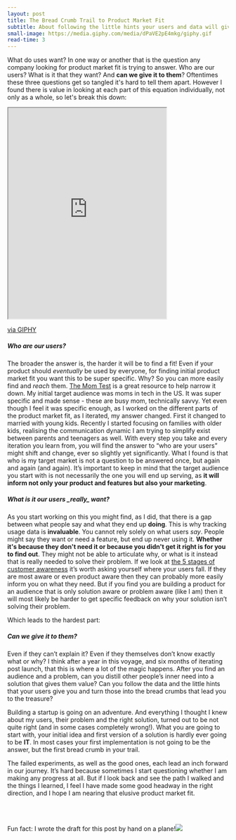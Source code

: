 ```yaml
---
layout: post
title: The Bread Crumb Trail to Product Market Fit
subtitle: About following the little hints your users and data will give you 
small-image: https://media.giphy.com/media/dPaVE2pE4mkg/giphy.gif
read-time: 3
---
```

What do uses want? In one way or another that is the question any company looking for product market fit is trying to answer. Who are our users? What is it that they want? And **can we give it to them**? Oftentimes these three questions get so tangled it's hard to tell them apart. However I found there is value in looking at each part of this equation individually, not only as a whole, so let's break this down:

<iframe src="https://giphy.com/embed/dPaVE2pE4mkg" width="360" height="480" class="post-image post-gif" allowFullScreen></iframe><p><a href="https://giphy.com/gifs/kitten-boots-mittens-dPaVE2pE4mkg">via GIPHY</a></p>

<h5>Who are our users?</h5>

The broader the answer is, the harder it will be to find a fit! Even if your product should _eventually_ be used by everyone, for finding initial product market fit you want this to be super specific. Why? So you can more easily find and *reach* them. <a href="https://www.goodreads.com/book/show/52283963-the-mom-test" target="_blank">The Mom Test</a> is a great resource to help narrow it down. My initial target audience was moms in tech in the US. It was super specific and made sense - these are busy mom, technically savvy. Yet even though I feel it was specific enough, as I worked on the different parts of the product market fit, as I iterated, my answer changed. First it changed to married with young kids. Recently I started focusing on families with older kids, realising the communication dynamic I am trying to simplify exist between parents and teenagers as well. With every step you take and every iteration you learn from, you will find the answer to “who are your users” might shift and change, ever so slightly yet significantly. What I found is that who is my target market is not a question to be answered once, but again and again (and again). It’s important to keep in mind that the target audience you start with is not necessarily the one you will end up serving, as **it will inform not only your product and features but also your marketing**.

<h5>What is it our users _really_ want?</h5>
	
As you start working on this you might find, as I did, that there is a gap between what people say and what they end up **doing**. This is why tracking usage data is **invaluable**. You cannot rely solely on what users *say*. People might say they want or need a feature, but end up never using it. **Whether it's because they don't need it or because you didn't get it right is for you to find out**. They might not be able to articulate why, or what is it instead that is really needed to solve their problem. If we look at <a href="https://medium.com/@lucrumarketer/5-stages-of-customer-awareness-in-marketing-7c525a20505c" target="_blank">the 5 stages of customer awareness</a> it’s worth asking yourself where your users fall. If they are most aware or even product aware then they can probably more easily inform you on what they need. But if you find you are building a product for an audience that is only solution aware or problem aware (like I am) then it will most likely be harder to get specific feedback on why your solution isn’t solving their problem.

Which leads to the hardest part:

<h5>Can we give it to them?</h5>
	
Even if they can’t explain it? Even if they themselves don’t know exactly what or why? I think after a year in this voyage, and six months of iterating post launch, that this is where a lot of the magic happens. After you find an audience and a problem, can you distill other people’s inner need into a solution that gives them value? Can you follow the data and the little hints that your users give you and turn those into the bread crumbs that lead you to the treasure?

Building a startup is going on an adventure. And everything I thought I knew about my users, their problem and the right solution, turned out to be not quite right (and in some cases completely wrong!). What you are going to start with, your initial idea and first version of a solution is hardly ever going to be **IT**. In most cases your first implementation is not going to be the answer, but the first bread crumb in your trail.

The failed experiments, as well as the good ones, each lead an inch forward in our journey. It’s hard because sometimes I start questioning whether I am making any progress at all. But if I look back and see the path I walked and the things I learned, I feel I have made some good headway in the right direction, and I hope I am nearing that elusive product market fit.


<br>
<br>

<span class="inline-post-image"><h7>Fun fact: I wrote the draft for this post by hand on a plane!</h7><img src="{{ site.baseurl }}/assets/img/handwritten.jpg" class="post-image" /></span>

